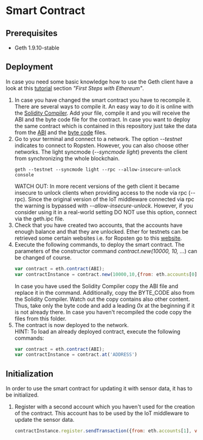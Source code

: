 # Smart Contract 

## Prerequisites
- Geth 1.9.10-stable

## Deployment
In case you need some basic knowledge how to use the Geth client have a look at this [tutorial](https://github.com/senacor/SmartContract-WorkshopSetup/tree/master/during-workshop) section *"First Steps with Ethereum"*.

1. In case you have changed the smart contract you have to recompile it. There are several ways to compile it. An easy 
way to do it is online with the [Solidity Compiler](https://remix.ethereum.org). Add your file, compile it and you will 
receive the ABI and the byte code file for the contract. In case you want to deploy the same contract which is contained 
in this repository just take the data from the [ABI](./IntegrityService.abi) and the [byte code](IntegrityService.bin) files.
2. Go to your terminal and connect to a network. The option *--testnet* indicates to connect to 
    Ropsten. However, you can also choose other networks. The light syncmode (*--syncmode light*) prevents the client from 
    synchronizing the whole blockchain.
    ```shell
    geth --testnet --syncmode light --rpc --allow-insecure-unlock console
    ```
    WATCH OUT: In more recent versions of the geth client it became insecure to unlock clients when providing access to 
    the node via rpc (--rpc). Since the original version of the IoT middleware connected via rpc the warning is bypassed 
    with *--allow-insecure-unlock*. However, if you consider using it in a real-world setting DO NOT use this option, 
    connect via the geth.ipc file.
3. Check that you have created two accounts, that the accounts have enough balance and that they are unlocked. Ether for 
    testnets can be retrieved some certain websites i.e. for Ropsten go to this [website](https://faucet.ropsten.be/).
4. Execute the following commands, to deploy the smart contract. The parameters of the constructor command *contract.new(10000, 10, ...*)
can be changed of course.
    ```javascript
    var contract = eth.contract(ABI);
    var contractInstance = contract.new(10000,10,{from: eth.accounts[0], data: 'BYTE_CODE', gas: 5000000})
    ```
    In case you have used the Solidity Compiler copy the ABI file and replace it in the command. Additionally, copy the 
    BYTE_CODE also from the Solidity Compiler. Watch out the copy contains also other content. Thus, take only the byte code 
    and add a leading *0x* at the beginning if it is not already there. In case you haven't recompiled the code copy the 
    files from this folder.
5. The contract is now deployed to the network.  
    HINT: To load an already deployed contract, execute the following commands:
    ```javascript
    var contract = eth.contract(ABI);
    var contractInstance = contract.at('ADDRESS')
    ```

## Initialization
In order to use the smart contract for updating it with sensor data, it has to be initialized.

1. Register with a second account which you haven't used for the creation of the contract. This account has to be used by
the IoT middleware to update the sensor data.
    ```javascript
    contractInstance.register.sendTransaction({from: eth.accounts[1], value: 10})
    ```

